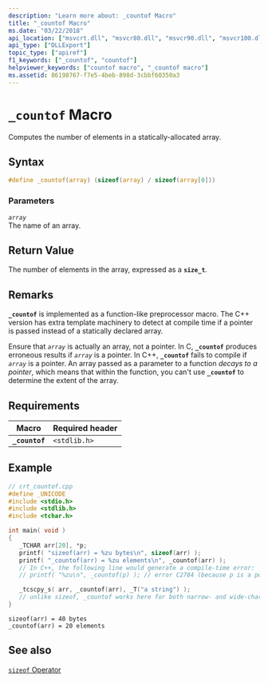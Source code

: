 ```yaml
---
description: "Learn more about: _countof Macro"
title: "_countof Macro"
ms.date: "03/22/2018"
api_location: ["msvcrt.dll", "msvcr80.dll", "msvcr90.dll", "msvcr100.dll", "msvcr100_clr0400.dll", "msvcr110.dll", "msvcr110_clr0400.dll", "msvcr120.dll", "msvcr120_clr0400.dll", "ucrtbase.dll"]
api_type: ["DLLExport"]
topic_type: ["apiref"]
f1_keywords: ["_countof", "countof"]
helpviewer_keywords: ["countof macro", "_countof macro"]
ms.assetid: 86198767-f7e5-4beb-898d-3cbbf60350a3
---
```

# `_countof` Macro

Computes the number of elements in a statically-allocated array.

## Syntax

```C
#define _countof(array) (sizeof(array) / sizeof(array[0]))
```

### Parameters

*`array`*<br/>
The name of an array.

## Return Value

The number of elements in the array, expressed as a **`size_t`**.

## Remarks

**`_countof`** is implemented as a function-like preprocessor macro. The C++ version has extra template machinery to detect at compile time if a pointer is passed instead of a statically declared array.

Ensure that *`array`* is actually an array, not a pointer. In C, **`_countof`** produces erroneous results if *`array`* is a pointer. In C++, **`_countof`** fails to compile if *`array`* is a pointer.  An array passed as a parameter to a function *decays to a pointer*, which means that within the function, you can't use **`_countof`** to determine the extent of the array.

## Requirements

|Macro|Required header|
|-----------|---------------------|
|**`_countof`**|`<stdlib.h>`|

## Example

```cpp
// crt_countof.cpp
#define _UNICODE
#include <stdio.h>
#include <stdlib.h>
#include <tchar.h>

int main( void )
{
   _TCHAR arr[20], *p;
   printf( "sizeof(arr) = %zu bytes\n", sizeof(arr) );
   printf( "_countof(arr) = %zu elements\n", _countof(arr) );
   // In C++, the following line would generate a compile-time error:
   // printf( "%zu\n", _countof(p) ); // error C2784 (because p is a pointer)

   _tcscpy_s( arr, _countof(arr), _T("a string") );
   // unlike sizeof, _countof works here for both narrow- and wide-character strings
}
```

```Output
sizeof(arr) = 40 bytes
_countof(arr) = 20 elements
```

## See also

[`sizeof` Operator](../../cpp/sizeof-operator.md)<br/>
